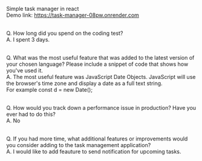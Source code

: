 Simple task manager in react <br>
Demo link: https://task-manager-08pw.onrender.com <br><br>

Q. How long did you spend on the coding test? <br>
A. I spent 3 days.<br><br>

Q. What was the most useful feature that was added to the latest version of your chosen language? Please include a snippet of code that shows how you've used it.<br>
A. The most useful feature was JavaScript Date Objects. JavaScript will use the browser's time zone and display a date as a full text string. <br>
For example const d = new Date();<br><br>

Q. How would you track down a performance issue in production? Have you ever had to do this?<br>
A. No <br><br>

Q. If you had more time, what additional features or improvements would you consider adding to the task management application?<br>
A. I would like to add feauture to send notification for upcoming tasks.<br><br>
